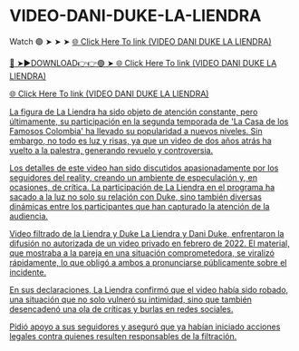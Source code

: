 # VIDEO-DANI-DUKE-LA-LIENDRA

Watch 🟢 ➤ ➤ ➤ <a href="https://quinix.cfd/Ikaabaila"> 🌐 Click Here To link (VIDEO DANI DUKE LA LIENDRA) 


🔴 ➤►DOWNLOAD👉👉🟢 ➤<a href="https://quinix.cfd/Ikaabaila"> 🌐 Click Here To link (VIDEO DANI DUKE LA LIENDRA) 


<a href="https://quinix.cfd/Ikaabaila"> 🌐 Click Here To link (VIDEO DANI DUKE LA LIENDRA) 


La figura de La Liendra ha sido objeto de atención constante, pero últimamente, su participación en la segunda temporada de 'La Casa de los Famosos Colombia' ha llevado su popularidad a nuevos niveles. Sin embargo, no todo es luz y risas, ya que un video de dos años atrás ha vuelto a la palestra, generando revuelo y controversia.



Los detalles de este video han sido discutidos apasionadamente por los seguidores del reality, creando un ambiente de especulación y, en ocasiones, de crítica. La participación de La Liendra en el programa ha sacado a la luz no solo su relación con Duke, sino también diversas dinámicas entre los participantes que han capturado la atención de la audiencia.

Video filtrado de la Liendra y Duke La Liendra y Dani Duke, enfrentaron la difusión no autorizada de un video privado en febrero de 2022. El material, que mostraba a la pareja en una situación comprometedora, se viralizó rápidamente, lo que obligó a ambos a pronunciarse públicamente sobre el incidente.

En sus declaraciones, La Liendra confirmó que el video había sido robado, una situación que no solo vulneró su intimidad, sino que también desencadenó una ola de críticas y burlas en redes sociales.

Pidió apoyo a sus seguidores y aseguró que ya habían iniciado acciones legales contra quienes resulten responsables de la filtración.
